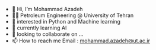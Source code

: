 - 👋 Hi, I’m Mohammad Azadeh
- 👨‍🎓 Petroleum Engineering @ University of Tehran
- 👀 interested in Python and Machine learning
- 🌱 currently learning AI
- 💞️ looking to collaborate on ...
- 📫 How to reach me   Email : mohammad.azadeh@ut.ac.ir

<!---
MohammadAzadeh/MohammadAzadeh is a ✨ special ✨ repository because its `README.md` (this file) appears on your GitHub profile.
You can click the Preview link to take a look at your changes.
--->
